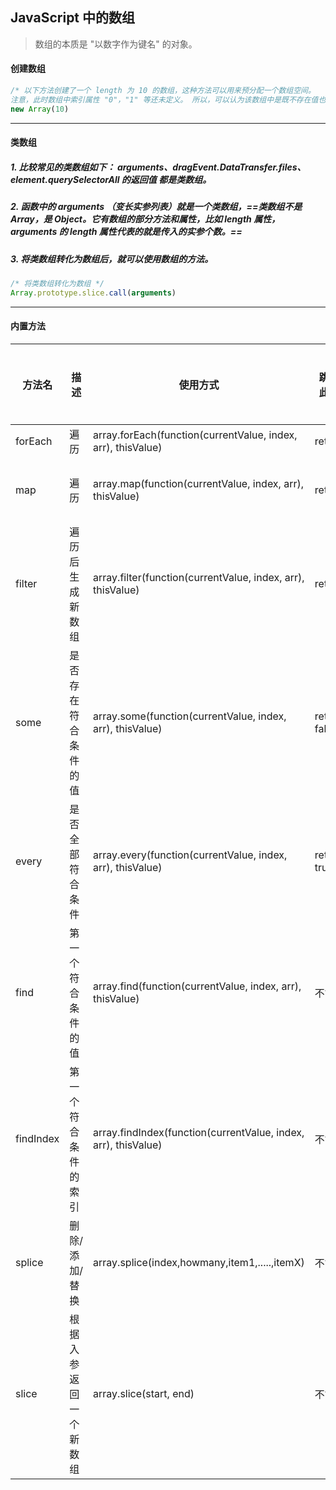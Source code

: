 ## JavaScript 中的数组

> 数组的本质是 "以数字作为键名" 的对象。

#### 创建数组
```javascript
/* 以下方法创建了一个 length 为 10 的数组，这种方法可以用来预分配一个数组空间。
注意，此时数组中索引属性 "0"，"1" 等还未定义。 所以，可以认为该数组中是既不存在值也不存在索引的。 */
new Array(10)
```



---
#### 类数组
##### 1. 比较常见的类数组如下： arguments、dragEvent.DataTransfer.files、element.querySelectorAll 的返回值 都是类数组。

##### 2.  函数中的 arguments （变长实参列表）就是一个类数组，==类数组不是 Array，是 Object。它有数组的部分方法和属性，比如 length 属性，arguments 的 length 属性代表的就是传入的实参个数。==

##### 3. 将类数组转化为数组后，就可以使用数组的方法。

```javascript
/* 将类数组转化为数组 */
Array.prototype.slice.call(arguments) 
```


---
#### 内置方法
| 方法名 | 描述 | 使用方式 | 跳过此项 | 结束循环 | 改变原数组 | 返回值 |
| ------ | ------ | ------ | ------ | ------ | ------ | ------ |
| forEach | 遍历 | array.forEach(function(currentValue, index, arr), thisValue) | return | 不能 | 不能 | undefined
| map | 遍历 | array.map(function(currentValue, index, arr), thisValue) | return | 不能 | 不能 | 返回长度和原数组相同的新数组
| filter | 遍历后生成新数组 | array.filter(function(currentValue, index, arr), thisValue) | return | 不能 | 不能 | 返回符合条件的item组成的新数组
| some | 是否存在符合条件的值 | array.some(function(currentValue, index, arr), thisValue) | return false | return true | 不能 | boolean
| every | 是否全部符合条件 | array.every(function(currentValue, index, arr), thisValue) | return true | return false | 不能 | boolean
| find | 第一个符合条件的值 | array.find(function(currentValue, index, arr), thisValue) | 不能 | 不能 | 不能 | 第一个为true的item,如果没有返回undefined
| findIndex | 第一个符合条件的索引 | array.findIndex(function(currentValue, index, arr), thisValue) | 不能 | 不能 | 不能 | 第一个为true的索引,如果没有返回 -1
| splice | 删除/添加/替换 | array.splice(index,howmany,item1,.....,itemX) | 不能 | 不能 | 能 | 返回被删除的item组成的新数组
| slice | 根据入参返回一个新数组 | array.slice(start, end) | 不能 | 不能 | 不能 | 返回start开始，到end结束的新数组